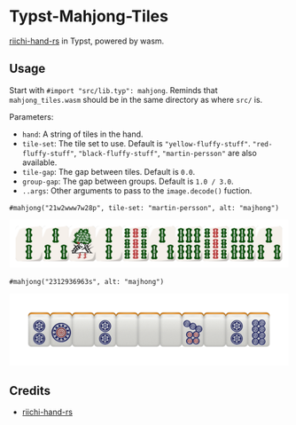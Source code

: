 # Typst-Mahjong-Tiles

[riichi-hand-rs](https://github.com/m4tx/riichi-hand-rs) in Typst, powered by wasm.

## Usage

Start with `#import "src/lib.typ": mahjong`. Reminds that `mahjong_tiles.wasm` should be in the same directory as where `src/` is.

Parameters:

- `hand`: A string of tiles in the hand.
- `tile-set`: The tile set to use. Default is `"yellow-fluffy-stuff"`. `"red-fluffy-stuff"`, `"black-fluffy-stuff"`, `"martin-persson"` are also available.
- `tile-gap`: The gap between tiles. Default is `0.0`.
- `group-gap`: The gap between groups. Default is `1.0 / 3.0`.
- `..args`: Other arguments to pass to the `image.decode()` fuction.

```typst
#mahjong("21w2www7w28p", tile-set: "martin-persson", alt: "majhong")
```

![21w2www7w28p](assets/21w2www7w28p.png)

```typst
#mahjong("2312936963s", alt: "majhong")
```

![2312936963s](assets/2312936963s.png)

## Credits

- [riichi-hand-rs](https://github.com/m4tx/riichi-hand-rs)
